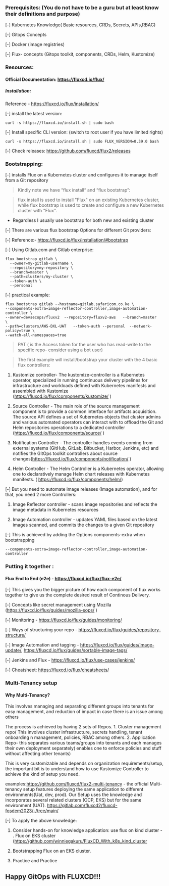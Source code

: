 ### Prerequisites: (You do not have to be a guru but at least know their definitions and purpose)

[-] Kubernetes Knowledge( Basic resources, CRDs, Secrets, APIs,RBAC)

[-] Gitops Concepts

[-] Docker (image registries)

[-] Flux- concepts (Gitops toolkit, components, CRDs, Helm, Kustomize)

### Resources: 

#### Official Documentation: https://fluxcd.io/flux/

##### Installation:

Reference -  https://fluxcd.io/flux/installation/

[-] install the latest version:

`curl -s https://fluxcd.io/install.sh | sudo bash`

[-] Install specific CLI version: (switch to root user if you have limited rights)

`curl -s https://fluxcd.io/install.sh | sudo FLUX_VERSION=0.39.0 bash`

[-] Check releases: https://github.com/fluxcd/flux2/releases 

### Bootstrapping:

[-] installs Flux on a Kubernetes cluster and configures it to manage itself from a Git repository

> Kindly note we have “flux install“ and “flux bootstrap”:

> flux install is used to install "Flux" on an existing Kubernetes cluster, while flux bootstrap is used to create and configure a new Kubernetes cluster with "Flux".

- Regardless I usually use bootstrap for both new and existing cluster

[-] There are various flux bootstrap Options for different Git providers: 

[-] Reference:- https://fluxcd.io/flux/installation/#bootstrap 

[-] Using Gitlab.com and Gitlab enterprise:

```
flux bootstrap gitlab \
  --owner=my-gitlab-username \
  --repository=my-repository \
  --branch=master \
  --path=clusters/my-cluster \
  --token-auth \
  --personal
```

[-] practical example:

 ```
 flux bootstrap gitlab --hostname=gitlab.safaricom.co.ke \
--components-extra=image-reflector-controller,image-automation-controller \
--owner=devsecops/fluxv2  --repository=fluxv2-aws   --branch=master   \
--path=clusters/AWS-DXL-UAT   --token-auth --personal  --network-policy=true \
--watch-all-namespaces=true
```

> PAT ( is the Access token for the user who has read-write to the specific repo- consider using a bot user)

>The first example will install/bootstrap your cluster with the 4 basic flux controllers:

1. Kustomize controller- The kustomize-controller is a Kubernetes operator, specialized in running continuous delivery pipelines for infrastructure and workloads defined with Kubernetes manifests and assembled with Kustomize (https://fluxcd.io/flux/components/kustomize/ )

2. Source Controller - The main role of the source management component is to provide a common interface for artifacts acquisition. The source API defines a set of Kubernetes objects that cluster admins and various automated operators can interact with to offload the Git and Helm repositories operations to a dedicated controller (https://fluxcd.io/flux/components/source/ )

3. Notification Controller - The controller handles events coming from external systems (GitHub, GitLab, Bitbucket, Harbor, Jenkins, etc) and notifies the GitOps toolkit controllers about source changes(https://fluxcd.io/flux/components/notification/ )

4. Helm Controller - The Helm Controller is a Kubernetes operator, allowing one to declaratively manage Helm chart releases with Kubernetes manifests. ( https://fluxcd.io/flux/components/helm/)

[-]  But you need to automate image releases (Image automation), and for that, you need 2 more Controllers:

1. Image Reflector controller - scans image repositories and reflects the image metadata in Kubernetes resources

2. Image Automation controller - updates YAML files based on the latest images scanned, and commits the changes to a given Git repository

[-] This is achieved by adding the Options components-extra when bootstrapping

`--components-extra=image-reflector-controller,image-automation-controller`

### Putting it together :

#### Flux End to End (e2e) -  https://fluxcd.io/flux/flux-e2e/

[-] This gives you the bigger picture of how each component of flux works together to give us the complete desired result of Continous Delivery.

[-] Concepts like secret management using Mozilla (https://fluxcd.io/flux/guides/mozilla-sops/ )

[-] Monitoring -  https://fluxcd.io/flux/guides/monitoring/

[-] Ways of structuring your repo -  https://fluxcd.io/flux/guides/repository-structure/

[-] Image Automation and tagging - https://fluxcd.io/flux/guides/image-update/,  https://fluxcd.io/flux/guides/sortable-image-tags/

[-] Jenkins and Flux -  https://fluxcd.io/flux/use-cases/jenkins/

[-] Cheatsheet: https://fluxcd.io/flux/cheatsheets/ 

### Multi-Tenancy setup

#### Why Multi-Tenancy?

This involves managing and separating different groups into tenants for easy management, and reduction of impact in case there is an issue among others

The process is achieved by having 2 sets of Repos. 1. Cluster management repo( This involves cluster infrastructure, secrets handling, tenant onboarding n management, policies, RBAC among others. 2. Application Repo- this separates various teams/groups into tenants and each manages their own deployment separately( enables one to enforce policies and stuff without affecting other tenants)

This is very customizable and depends on organization requirements/setup, the important bit is to understand how to use Kustomize Controller to achieve the kind of setup you need.

examples:https://github.com/fluxcd/flux2-multi-tenancy   - the official Multi-tenancy setup features deploying the same application to different environments(Uat, dev, prod). Our Setup uses the knowledge and incorporates several related clusters (OCP, EKS) but for the same environment (UAT).  https://gitlab.com/fluxcd2/fluxcd-fosdem2023/-/tree/main/

[-] To apply the above knowledge:

1. Consider hands-on for knowledge application: use flux on kind cluster - . Flux on EKS cluster (https://github.com/winniegakuru/FluxCD_With_k8s_kind_cluster

2. Bootstrapping Flux on an EKS cluster.

3. Practice and Practice
## Happy GitOps with FLUXCD!!!
